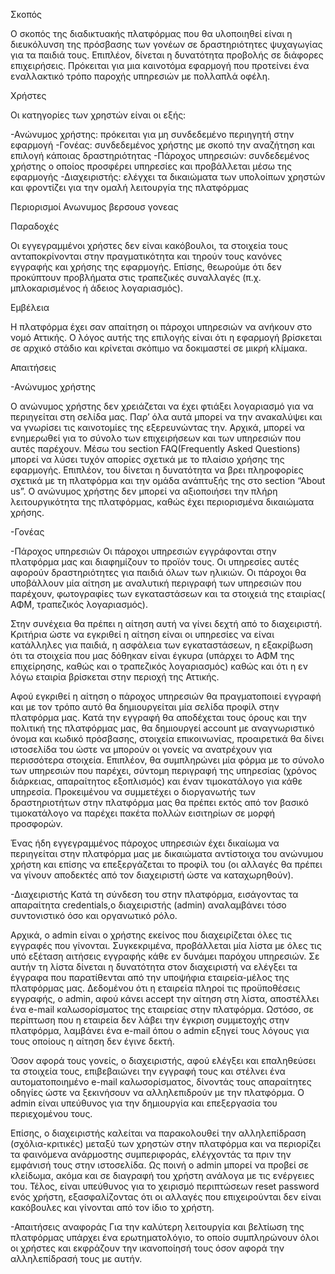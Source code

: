 Σκοπός

 Ο σκοπός της διαδικτυακής πλατφόρμας που θα υλοποιηθεί είναι η διευκόλυνση της πρόσβασης των γονέων σε δραστηριότητες ψυχαγωγίας για τα παιδιά τους. Επιπλέον, δίνεται η δυνατότητα προβολής σε διάφορες επιχειρήσεις. Πρόκειται για μια καινοτόμα εφαρμογή που προτείνει ένα εναλλακτικό τρόπο παροχής υπηρεσιών με πολλαπλά οφέλη. 

Χρήστες

 Οι κατηγορίες των χρηστών είναι οι εξής:

-Ανώνυμος χρήστης: πρόκειται για μη συνδεδεμένο περιηγητή στην εφαρμογή
-Γονέας: συνδεδεμένος χρήστης με σκοπό την αναζήτηση και επιλογή κάποιας δραστηριότητας
-Πάροχος υπηρεσιών: συνδεδεμένος χρήστης ο οποίος προσφέρει υπηρεσίες και προβάλλεται μέσω της εφαρμογής
-Διαχειριστής: ελέγχει τα δικαιώματα των υπολοίπων χρηστών και φροντίζει για την ομαλή λειτουργία της πλατφόρμας


Περιορισμοί
Ανωνυμος βερσουσ γονεας
 

Παραδοχές

 Οι εγγεγραμμένοι χρήστες δεν είναι κακόβουλοι, τα στοιχεία τους ανταποκρίνονται στην πραγματικότητα και τηρούν τους κανόνες εγγραφής και χρήσης της εφαρμογής. Επίσης, θεωρούμε ότι δεν προκύπτουν προβλήματα στις τραπεζικές συναλλαγές (π.χ. μπλοκαρισμένος ή άδειος λογαριασμός).
 
Εμβέλεια

 Η πλατφόρμα έχει σαν απαίτηση οι πάροχοι υπηρεσιών να ανήκουν στο νομό Αττικής. Ο λόγος αυτής της επιλογής είναι ότι η εφαρμογή βρίσκεται σε αρχικό στάδιο και κρίνεται σκόπιμο να δοκιμαστεί σε μικρή κλίμακα.

Απαιτήσεις

-Ανώνυμος χρήστης

 Ο ανώνυμος χρήστης δεν χρειάζεται να έχει φτιάξει λογαριασμό για να περιηγείται στη σελίδα μας. Παρ’ όλα αυτά μπορεί να την ανακαλύψει και να γνωρίσει τις καινοτομίες της εξερευνώντας την. Αρχικά, μπορεί να ενημερωθεί για το σύνολο των επιχειρήσεων και των υπηρεσιών που αυτές παρέχουν. Μέσω του section FAQ(Frequently Asked Questions) μπορεί να λύσει τυχόν απορίες σχετικά με το πλαίσιο χρήσης της εφαρμογής. Επιπλέον, του δίνεται η δυνατότητα να βρει πληροφορίες σχετικά με τη πλατφόρμα και την ομάδα ανάπτυξής της στο section “About us”. Ο ανώνυμος χρήστης δεν μπορεί να αξιοποιήσει την πλήρη λειτουργικότητα της πλατφόρμας, καθώς έχει περιορισμένα δικαιώματα χρήσης.




-Γονέας



-Πάροχος υπηρεσιών
 Οι πάροχοι υπηρεσιών εγγράφονται στην πλατφόρμα μας και διαφημίζουν το προϊόν τους. Οι υπηρεσίες αυτές αφορούν δραστηριότητες για παιδιά όλων των ηλικιών. Οι πάροχοι θα υποβάλλουν μία αίτηση με αναλυτική περιγραφή των υπηρεσιών που παρέχουν, φωτογραφίες των εγκαταστάσεων και τα στοιχειά της εταιρίας( ΑΦΜ, τραπεζικός λογαριασμός).

 Στην συνέχεια θα πρέπει η αίτηση αυτή να γίνει δεχτή από το διαχειριστή. Κριτήρια ώστε να εγκριθεί η αίτηση είναι οι υπηρεσίες να είναι κατάλληλες για παιδιά, η ασφάλεια των εγκαταστάσεων, η εξακρίβωση ότι τα στοιχεία που μας δόθηκαν είναι έγκυρα (υπάρχει το ΑΦΜ της επιχείρησης, καθώς και ο τραπεζικός λογαριασμός) καθώς και ότι η εν λόγω εταιρία βρίσκεται στην περιοχή της Αττικής.

 Αφού εγκριθεί η αίτηση ο πάροχος υπηρεσιών θα πραγματοποιεί εγγραφή και με τον τρόπο αυτό θα δημιουργείται μία σελίδα προφίλ στην πλατφόρμα μας. Κατά την εγγραφή θα αποδέχεται τους όρους και την πολιτική της πλατφόρμας μας, θα δημιουργεί account με αναγνωριστικό όνομα και κωδικό πρόσβασης, στοιχεία επικοινωνίας, προαιρετικά θα δίνει ιστοσελίδα του  ώστε να μπορούν οι γονείς να ανατρέχουν για περισσότερα στοιχεία. Επιπλέον, θα συμπληρώνει μία φόρμα με το σύνολο των υπηρεσιών που παρέχει, σύντομη περιγραφή της υπηρεσίας  (χρόνος διάρκειας, απαραίτητος εξοπλισμός) και έναν τιμοκατάλογο για κάθε υπηρεσία. Προκειμένου να συμμετέχει ο διοργανωτής των δραστηριοτήτων στην πλατφόρμα μας θα πρέπει εκτός από τον βασικό τιμοκατάλογο να παρέχει πακέτα πολλών εισιτηρίων σε μορφή προσφορών.

 Ένας ήδη εγγεγραμμένος πάροχος υπηρεσιών έχει δικαίωμα να περιηγείται στην πλατφόρμα μας με δικαιώματα αντίστοιχα του ανώνυμου χρήστη και επίσης να επεξεργάζεται το προφίλ του (οι αλλαγές θα πρέπει να γίνουν αποδεκτές από τον διαχειριστή ώστε να καταχωρηθούν). 








-Διαχειριστής
 Κατά τη σύνδεση του στην πλατφόρμα, εισάγοντας τα απαραίτητα credentials,ο διαχειριστής (admin) αναλαμβάνει τόσο συντονιστικό όσο και οργανωτικό ρόλο. 
  
  Αρχικά, ο admin είναι ο χρήστης εκείνος που διαχειρίζεται όλες τις εγγραφές που γίνονται. Συγκεκριμένα, προβάλλεται μία λίστα με όλες τις υπό εξέταση αιτήσεις εγγραφής κάθε εν δυνάμει παρόχου υπηρεσιών. Σε αυτήν τη λίστα δίνεται η δυνατότητα στον διαχειριστή να ελέγξει τα έγγραφα που παρατίθενται από την υποψήφια εταιρεία-μέλος της πλατφόρμας μας. Δεδομένου ότι η εταιρεία πληροί τις προϋποθέσεις εγγραφής, ο admin, αφού κάνει accept την αίτηση στη λίστα, αποστέλλει ένα e-mail καλωσορίσματος της εταιρείας στην πλατφόρμα. Ωστόσο, σε περίπτωση που η εταιρεία δεν λάβει την έγκριση συμμετοχής στην πλατφόρμα, λαμβάνει ένα e-mail όπου ο admin εξηγεί τους λόγους για τους οποίους η αίτηση δεν έγινε δεκτή.

 Όσον αφορά τους γονείς, o διαχειριστής, αφού ελέγξει και επαληθεύσει τα στοιχεία τους, επιβεβαιώνει την εγγραφή τους και στέλνει ένα αυτοματοποιημένο e-mail καλωσορίσματος, δίνοντάς τους απαραίτητες οδηγίες ώστε να ξεκινήσουν να αλληλεπιδρούν με την πλατφόρμα. Ο admin είναι υπεύθυνος για την δημιουργία και επεξεργασία του περιεχομένου τους.

 Επίσης, ο διαχειριστής καλείται να παρακολουθεί την αλληλεπίδραση (σχόλια-κριτικές) μεταξύ των χρηστών στην πλατφόρμα και να περιορίζει τα φαινόμενα ανάρμοστης συμπεριφοράς, ελέγχοντάς τα πριν την εμφάνισή τους στην ιστοσελίδα. Ως ποινή ο admin μπορεί να προβεί σε κλείδωμα, ακόμα και σε διαγραφή του χρήστη ανάλογα με τις ενέργειες του. Τέλος, είναι υπεύθυνος για το χειρισμό περιπτώσεων reset password ενός χρήστη, εξασφαλίζοντας ότι οι αλλαγές που επιχειρούνται δεν είναι κακόβουλες και γίνονται από τον ίδιο το χρήστη. 


-Απαιτήσεις αναφοράς
 Για την καλύτερη λειτουργία και βελτίωση της πλατφόρμας υπάρχει ένα ερωτηματολόγιο, το οποίο συμπληρώνουν όλοι οι χρήστες και εκφράζουν την ικανοποίησή τους όσον αφορά την αλληλεπίδρασή τους με αυτήν.


